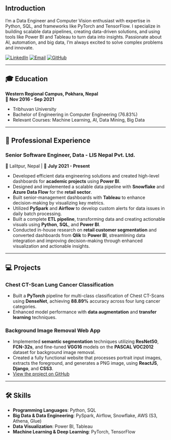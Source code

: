 ## Introduction  
I’m a Data Engineer and Computer Vision enthusiast with expertise in Python, SQL, and frameworks like PyTorch and TensorFlow. I specialize in building scalable data pipelines, creating data-driven solutions, and using tools like Power BI and Tableau to turn data into insights. Passionate about AI, automation, and big data, I’m always excited to solve complex problems and innovate.

[![LinkedIn](https://img.shields.io/badge/-LinkedIn-0077B5?style=for-the-badge&logo=linkedin&logoColor=white&labelColor=006C8E)](https://linkedin.com/in/aashishpokhrel)  [![Email](https://img.shields.io/badge/-Email-D14836?style=for-the-badge&logo=gmail&logoColor=white&labelColor=E65100)](mailto:ashishpokhrel27@gmail.com) [![GitHub](https://img.shields.io/badge/-GitHub-181717?style=for-the-badge&logo=github&logoColor=white)](https://github.com/aashishpokhrel27)



---

## 🎓 Education  
**Western Regional Campus, Pokhara, Nepal**  
📅 **Nov 2016 - Sep 2021**  
- Tribhuvan University  
- Bachelor of Engineering in Computer Engineering (76.83%)  
- Relevant Courses: Machine Learning, AI, Data Mining, Big Data  

---

## 💼 Professional Experience  
### **Senior Software Engineer, Data - LIS Nepal Pvt. Ltd.**  
📍 Lalitpur, Nepal | 📅 **July 2021 - Present**  
- Developed efficient data engineering solutions and created high-level dashboards for **academic projects** using **Power BI**.
- Designed and implemented a scalable data pipeline with **Snowflake** and **Azure Data Flow** for the **retail sector**.
- Built senior-management dashboards with **Tableau** to enhance decision-making by visualizing key metrics.
- Utilized **PySpark** and **Airflow** to develop custom alerts for data issues in daily batch processing.
- Built a complete **ETL pipeline**, transforming data and creating actionable visuals using **Python**, **SQL**, and **Power BI**.
- Conducted in-house research on **retail customer segmentation** and converted dashboards from **Qlik** to **Power BI**, streamlining data integration and improving decision-making through enhanced visualization and actionable insights.

---

## 💻 Projects  
### **Chest CT-Scan Lung Cancer Classification**  
- Built a **PyTorch** pipeline for multi-class classification of Chest CT-Scans using **DenseNet**, achieving **88.89%** accuracy across four lung cancer categories.
- Enhanced model performance with **data augmentation** and **transfer learning** techniques.

### **Background Image Removal Web App**  
- Implemented **semantic segmentation** techniques utilizing **ResNet50**, **FCN-32s**, and fine-tuned **VGG16** models on the **PASCAL VOC2012** dataset for background image removal.
- Created a fully functional website that processes portrait input images, extracts the foreground, and generates a PNG image, using **ReactJS**, **Django**, and **CSS3**.
- [View the project on GitHub](https://github.com/aashishpokhrel27/BackgroundImageRemoval)

---

## 🛠 Skills  

- **Programming Languages**: Python, SQL  
- **Big Data & Data Engineering**: PySpark, Airflow, Snowflake, AWS (S3, Athena, Glue)  
- **Data Visualization**: Power BI, Tableau  
- **Machine Learning & Deep Learning**: PyTorch, TensorFlow  
